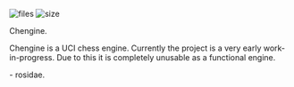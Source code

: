 ![files](https://img.shields.io/github/directory-file-count/rosidae/chengine)
![size](https://img.shields.io/github/languages/code-size/rosidae/chengine)

Chengine.

Chengine is a UCI chess engine.
Currently the project is a very early work-in-progress. Due to this it is completely unusable as a functional engine.


\- rosidae.
